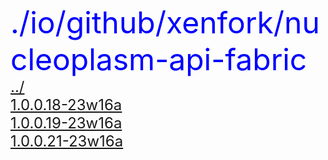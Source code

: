 <font size= 10 color = Blue>./io/github/xenfork/nucleoplasm-api-fabric</font></br>
<font size = 5>[../](../xenfork.md)</font></br>
<font size = 5>[1.0.0.18-23w16a](1.0.0.18-23w16a/maven.md)</font></br>
<font size = 5>[1.0.0.19-23w16a](1.0.0.19-23w16a/maven.md)</font></br>
<font size = 5>[1.0.0.21-23w16a](1.0.0.21-23w16a/maven.md)</font></br>